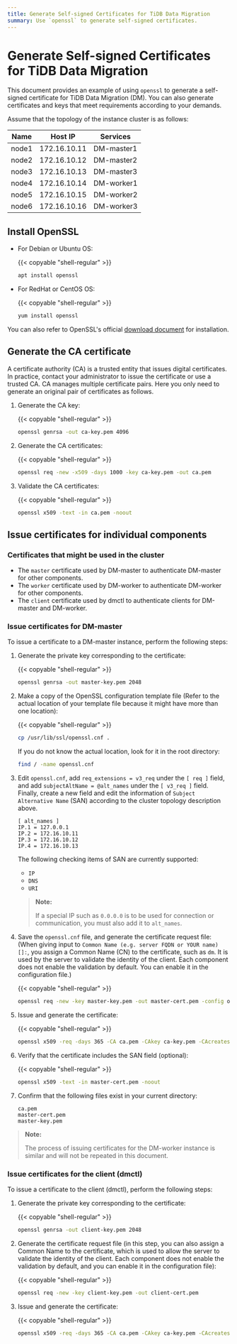 ```yaml
---
title: Generate Self-signed Certificates for TiDB Data Migration
summary: Use `openssl` to generate self-signed certificates.
---
```


# Generate Self-signed Certificates for TiDB Data Migration

This document provides an example of using `openssl` to generate a self-signed certificate for TiDB Data Migration (DM). You can also generate certificates and keys that meet requirements according to your demands.

Assume that the topology of the instance cluster is as follows:

| Name  | Host IP      | Services   |
| ----- | -----------  | ---------- |
| node1 | 172.16.10.11 | DM-master1 |
| node2 | 172.16.10.12 | DM-master2 |
| node3 | 172.16.10.13 | DM-master3 |
| node4 | 172.16.10.14 | DM-worker1 |
| node5 | 172.16.10.15 | DM-worker2 |
| node6 | 172.16.10.16 | DM-worker3 |

## Install OpenSSL

- For Debian or Ubuntu OS:

    {{< copyable "shell-regular" >}}

    ```bash
    apt install openssl
    ```

- For RedHat or CentOS OS:

    {{< copyable "shell-regular" >}}

    ```bash
    yum install openssl
    ```

You can also refer to OpenSSL's official [download document](https://www.openssl.org/source/) for installation.

## Generate the CA certificate

A certificate authority (CA) is a trusted entity that issues digital certificates. In practice, contact your administrator to issue the certificate or use a trusted CA. CA manages multiple certificate pairs. Here you only need to generate an original pair of certificates as follows.

1. Generate the CA key:

    {{< copyable "shell-regular" >}}

    ```bash
    openssl genrsa -out ca-key.pem 4096
    ```

2. Generate the CA certificates:

    {{< copyable "shell-regular" >}}

    ```bash
    openssl req -new -x509 -days 1000 -key ca-key.pem -out ca.pem
    ```

3. Validate the CA certificates:

    {{< copyable "shell-regular" >}}

    ```bash
    openssl x509 -text -in ca.pem -noout
    ```

## Issue certificates for individual components

### Certificates that might be used in the cluster

- The `master` certificate used by DM-master to authenticate DM-master for other components.
- The `worker` certificate used by DM-worker to authenticate DM-worker for other components.
- The `client` certificate used by dmctl to authenticate clients for DM-master and DM-worker.

### Issue certificates for DM-master

To issue a certificate to a DM-master instance, perform the following steps:

1. Generate the private key corresponding to the certificate:

    {{< copyable "shell-regular" >}}

    ```bash
    openssl genrsa -out master-key.pem 2048
    ```

2. Make a copy of the OpenSSL configuration template file (Refer to the actual location of your template file because it might have more than one location):

    {{< copyable "shell-regular" >}}

    ```bash
    cp /usr/lib/ssl/openssl.cnf .
    ```

    If you do not know the actual location, look for it in the root directory:

    ```bash
    find / -name openssl.cnf
    ```

3. Edit `openssl.cnf`, add `req_extensions = v3_req` under the `[ req ]` field, and add `subjectAltName = @alt_names` under the `[ v3_req ]` field. Finally, create a new field and edit the information of `Subject Alternative Name` (SAN) according to the cluster topology description above.

    ```
    [ alt_names ]
    IP.1 = 127.0.0.1
    IP.2 = 172.16.10.11
    IP.3 = 172.16.10.12
    IP.4 = 172.16.10.13
    ```

    The following checking items of SAN are currently supported:

    - `IP`
    - `DNS`
    - `URI`

    > **Note:**
    >
    > If a special IP such as `0.0.0.0` is to be used for connection or communication, you must also add it to `alt_names`.

4. Save the `openssl.cnf` file, and generate the certificate request file: (When giving input to `Common Name (e.g. server FQDN or YOUR name) []:`, you assign a Common Name (CN) to the certificate, such as `dm`. It is used by the server to validate the identity of the client. Each component does not enable the validation by default. You can enable it in the configuration file.)

    {{< copyable "shell-regular" >}}

    ```bash
    openssl req -new -key master-key.pem -out master-cert.pem -config openssl.cnf
    ```

5. Issue and generate the certificate:

    {{< copyable "shell-regular" >}}

    ```bash
    openssl x509 -req -days 365 -CA ca.pem -CAkey ca-key.pem -CAcreateserial -in master-cert.pem -out master-cert.pem -extensions v3_req -extfile openssl.cnf
    ```

6. Verify that the certificate includes the SAN field (optional):

    {{< copyable "shell-regular" >}}

    ```bash
    openssl x509 -text -in master-cert.pem -noout
    ```

7. Confirm that the following files exist in your current directory:

    ```
    ca.pem
    master-cert.pem
    master-key.pem
    ```

> **Note:**
>
> The process of issuing certificates for the DM-worker instance is similar and will not be repeated in this document.

### Issue certificates for the client (dmctl)

To issue a certificate to the client (dmctl), perform the following steps:

1. Generate the private key corresponding to the certificate:

    {{< copyable "shell-regular" >}}

    ```bash
    openssl genrsa -out client-key.pem 2048
    ```

2. Generate the certificate request file (in this step, you can also assign a Common Name to the certificate, which is used to allow the server to validate the identity of the client. Each component does not enable the validation by default, and you can enable it in the configuration file):

    {{< copyable "shell-regular" >}}

    ```bash
    openssl req -new -key client-key.pem -out client-cert.pem
    ```

3. Issue and generate the certificate:

    {{< copyable "shell-regular" >}}

    ```bash
    openssl x509 -req -days 365 -CA ca.pem -CAkey ca-key.pem -CAcreateserial -in client-cert.pem -out client-cert.pem
    ```
